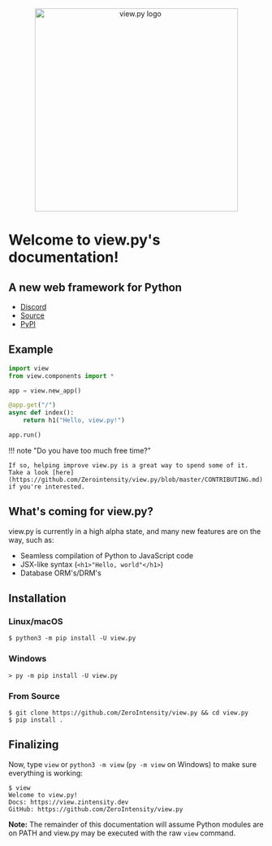 <div align="center"><img src="https://raw.githubusercontent.com/ZeroIntensity/view.py/master/html/logo.png" alt="view.py logo" width=400 height=auto /></div>

# Welcome to view.py's documentation!

## A new web framework for Python

- [Discord](https://discord.gg/tZAfuWAbm2)
- [Source](https://github.com/ZeroIntensity/view.py)
- [PyPI](https://pypi.org/project/view.py)

## Example
```py
import view
from view.components import *

app = view.new_app()

@app.get("/")
async def index():
    return h1("Hello, view.py!")

app.run()
```

!!! note "Do you have too much free time?"

    If so, helping improve view.py is a great way to spend some of it. Take a look [here](https://github.com/Zerointensity/view.py/blob/master/CONTRIBUTING.md) if you're interested.

## What's coming for view.py?

view.py is currently in a high alpha state, and many new features are on the way, such as:

- Seamless compilation of Python to JavaScript code
- JSX-like syntax (`<h1>"Hello, world"</h1>`)
- Database ORM's/DRM's

## Installation

### Linux/macOS

```
$ python3 -m pip install -U view.py
```

### Windows

```
> py -m pip install -U view.py
```

### From Source

```
$ git clone https://github.com/ZeroIntensity/view.py && cd view.py
$ pip install .
```

## Finalizing

Now, type `view` or `python3 -m view` (`py -m view` on Windows) to make sure everything is working:

```
$ view
Welcome to view.py!
Docs: https://view.zintensity.dev
GitHub: https://github.com/ZeroIntensity/view.py
```

**Note:** The remainder of this documentation will assume Python modules are on PATH and view.py may be executed with the raw `view` command.
